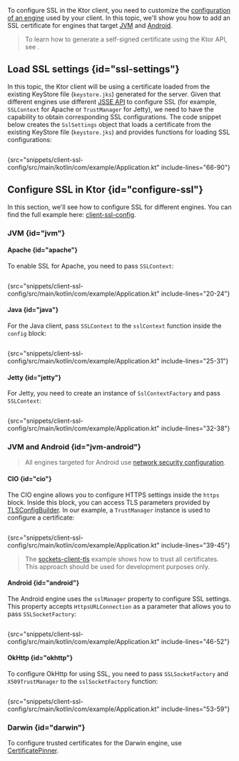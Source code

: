 [//]: # (title: SSL in Ktor Client)

<show-structure for="chapter" depth="3"/>
<primary-label ref="client-plugin"/>

<tldr>
<var name="example_name" value="client-ssl-config"/>
<include from="lib.topic" element-id="download_example"/>
</tldr>

To configure SSL in the Ktor client, you need to customize the [configuration of an engine](client-engines.md#configure) used by your client.
In this topic, we'll show you how to add an SSL certificate for engines that target [JVM](client-engines.md#jvm) and [Android](client-engines.md#jvm-android).

> To learn how to generate a self-signed certificate using the Ktor API, see [](server-ssl.md#self-signed).


## Load SSL settings {id="ssl-settings"}

In this topic, the Ktor client will be using a certificate loaded from the existing KeyStore file (`keystore.jks`) generated for the server.
Given that different engines use different [JSSE API](https://docs.oracle.com/en/java/javase/17/security/java-secure-socket-extension-jsse-reference-guide.html#GUID-B7AB25FA-7F0C-4EFA-A827-813B2CE7FBDC) to configure SSL (for example, `SSLContext` for Apache or `TrustManager` for Jetty), we need to have the capability to obtain corresponding SSL configurations. The code snippet below creates the `SslSettings` object that loads a certificate from the existing KeyStore file (`keystore.jks`) and provides functions for loading SSL configurations:

```kotlin
```
{src="snippets/client-ssl-config/src/main/kotlin/com/example/Application.kt" include-lines="66-90"}

## Configure SSL in Ktor {id="configure-ssl"}

In this section, we'll see how to configure SSL for different engines.
You can find the full example here: [client-ssl-config](https://github.com/ktorio/ktor-documentation/tree/%ktor_version%/codeSnippets/snippets/client-ssl-config).


### JVM {id="jvm"}

#### Apache {id="apache"}

To enable SSL for Apache, you need to pass `SSLContext`:

```kotlin
```
{src="snippets/client-ssl-config/src/main/kotlin/com/example/Application.kt" include-lines="20-24"}


#### Java {id="java"}

For the Java client, pass `SSLContext` to the `sslContext` function inside the `config` block:

```kotlin
```
{src="snippets/client-ssl-config/src/main/kotlin/com/example/Application.kt" include-lines="25-31"}


#### Jetty {id="jetty"}

For Jetty, you need to create an instance of `SslContextFactory` and pass `SSLContext`:

```kotlin
```
{src="snippets/client-ssl-config/src/main/kotlin/com/example/Application.kt" include-lines="32-38"}


### JVM and Android {id="jvm-android"}

> All engines targeted for Android use [network security configuration](https://developer.android.com/training/articles/security-config).

#### CIO {id="cio"}

The CIO engine allows you to configure HTTPS settings inside the `https` block.
Inside this block, you can access TLS parameters provided by [TLSConfigBuilder](https://api.ktor.io/ktor-network-tls/io.ktor.network.tls/-t-l-s-config-builder/index.html).
In our example, a `TrustManager` instance is used to configure a certificate:

```kotlin
```
{src="snippets/client-ssl-config/src/main/kotlin/com/example/Application.kt" include-lines="39-45"}

> The [sockets-client-tls](https://github.com/ktorio/ktor-documentation/tree/%ktor_version%/codeSnippets/snippets/sockets-client-tls) example shows how to trust all certificates.
> This approach should be used for development purposes only.


#### Android {id="android"}

The Android engine uses the `sslManager` property to configure SSL settings. 
This property accepts `HttpsURLConnection` as a parameter that allows you to pass `SSLSocketFactory`:

```kotlin
```
{src="snippets/client-ssl-config/src/main/kotlin/com/example/Application.kt" include-lines="46-52"}


#### OkHttp {id="okhttp"}

To configure OkHttp for using SSL, you need to pass `SSLSocketFactory` and `X509TrustManager` to the `sslSocketFactory` function:

```kotlin
```
{src="snippets/client-ssl-config/src/main/kotlin/com/example/Application.kt" include-lines="53-59"}

### Darwin {id="darwin"}

To configure trusted certificates for the Darwin engine, use [CertificatePinner](https://api.ktor.io/ktor-client-darwin/io.ktor.client.engine.darwin.certificates/-certificate-pinner/index.html).